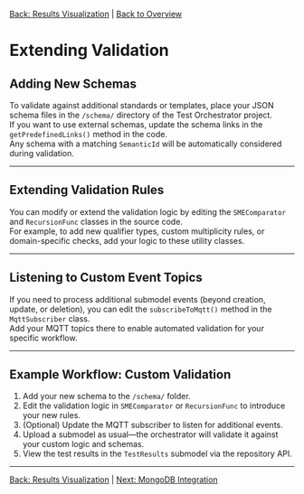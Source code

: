 [Back: Results Visualization](../results_visualization.md) | [Back to Overview](../index.md)

# Extending Validation

## Adding New Schemas

To validate against additional standards or templates, place your JSON schema files in the `/schema/` directory of the Test Orchestrator project.  
If you want to use external schemas, update the schema links in the `getPredefinedLinks()` method in the code.  
Any schema with a matching `SemanticId` will be automatically considered during validation.

---

## Extending Validation Rules

You can modify or extend the validation logic by editing the `SMEComparator` and `RecursionFunc` classes in the source code.  
For example, to add new qualifier types, custom multiplicity rules, or domain-specific checks, add your logic to these utility classes.

---

## Listening to Custom Event Topics

If you need to process additional submodel events (beyond creation, update, or deletion), you can edit the `subscribeToMqtt()` method in the `MqttSubscriber` class.  
Add your MQTT topics there to enable automated validation for your specific workflow.

---

## Example Workflow: Custom Validation

1. Add your new schema to the `/schema/` folder.
2. Edit the validation logic in `SMEComparator` or `RecursionFunc` to introduce your new rules.
3. (Optional) Update the MQTT subscriber to listen for additional events.
4. Upload a submodel as usual—the orchestrator will validate it against your custom logic and schemas.
5. View the test results in the `TestResults` submodel via the repository API.

---

[Back: Results Visualization](../results_visualization.md) | [Next: MongoDB Integration](mongodbintegration.md)